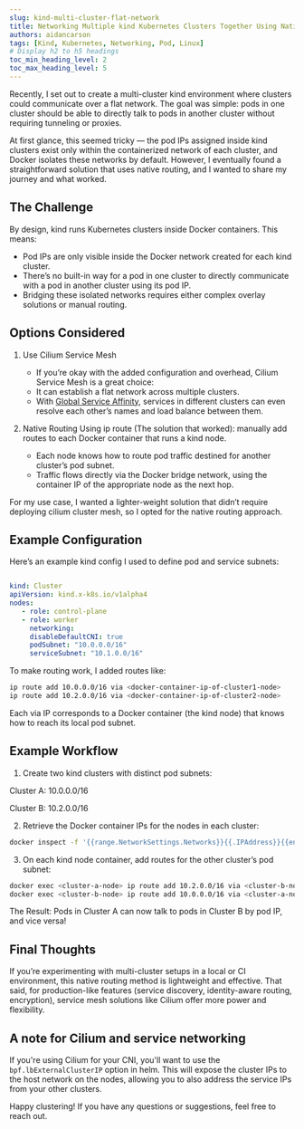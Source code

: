 ```yaml
---
slug: kind-multi-cluster-flat-network
title: Networking Multiple kind Kubernetes Clusters Together Using Native Routing
authors: aidancarson
tags: [Kind, Kubernetes, Networking, Pod, Linux]
# Display h2 to h5 headings
toc_min_heading_level: 2
toc_max_heading_level: 5
---
```


Recently, I set out to create a multi-cluster kind environment where clusters could communicate over a flat network. 
The goal was simple: pods in one cluster should be able to directly talk to pods in another cluster without requiring tunneling or proxies.

At first glance, this seemed tricky — the pod IPs assigned inside kind clusters exist only within the containerized 
network of each cluster, and Docker isolates these networks by default. However, I eventually found a straightforward 
solution that uses native routing, and I wanted to share my journey and what worked.

## The Challenge
By design, kind runs Kubernetes clusters inside Docker containers. This means:

* Pod IPs are only visible inside the Docker network created for each kind cluster.
* There’s no built-in way for a pod in one cluster to directly communicate with a pod in another cluster using its pod IP.
* Bridging these isolated networks requires either complex overlay solutions or manual routing.

<!-- truncate -->

## Options Considered
1. Use Cilium Service Mesh
   * If you’re okay with the added configuration and overhead, Cilium Service Mesh is a great choice:
   * It can establish a flat network across multiple clusters.
   * With [Global Service Affinity](https://docs.cilium.io/en/stable/network/clustermesh/affinity/#enabling-global-service-affinity),
     services in different clusters can even resolve each other’s names and load balance between them.


2. Native Routing Using ip route (The solution that worked): manually add routes 
   to each Docker container that runs a kind node.
   * Each node knows how to route pod traffic destined for another cluster’s pod subnet.
   * Traffic flows directly via the Docker bridge network, using the container IP of the appropriate node as the next hop.


For my use case, I wanted a lighter-weight solution that didn’t require
deploying cilium cluster mesh, so I opted for the native routing approach.

## Example Configuration

Here’s an example kind config I used to define pod and service subnets:

```yaml

kind: Cluster
apiVersion: kind.x-k8s.io/v1alpha4
nodes:
   - role: control-plane
   - role: worker
     networking:
     disableDefaultCNI: true
     podSubnet: "10.0.0.0/16"
     serviceSubnet: "10.1.0.0/16"
```
To make routing work, I added routes like:

```bash
ip route add 10.0.0.0/16 via <docker-container-ip-of-cluster1-node>
ip route add 10.2.0.0/16 via <docker-container-ip-of-cluster2-node>
```
Each via IP corresponds to a Docker container (the kind node) that knows how to reach its local pod subnet.

## Example Workflow
1. Create two kind clusters with distinct pod subnets:

Cluster A: 10.0.0.0/16

Cluster B: 10.2.0.0/16

2. Retrieve the Docker container IPs for the nodes in each cluster:

```bash
docker inspect -f '{{range.NetworkSettings.Networks}}{{.IPAddress}}{{end}}' <container-name>
```
3. On each kind node container, add routes for the other cluster’s pod subnet:

```bash
docker exec <cluster-a-node> ip route add 10.2.0.0/16 via <cluster-b-node-ip>
docker exec <cluster-b-node> ip route add 10.0.0.0/16 via <cluster-a-node-ip>
```

The Result: Pods in Cluster A can now talk to pods in Cluster B by pod IP, and vice versa!

## Final Thoughts
If you’re experimenting with multi-cluster setups in a local or CI environment, 
this native routing method is lightweight and effective. That said, for production-like features (service discovery, identity-aware routing, encryption), service mesh solutions like Cilium offer more power and flexibility.

## A note for Cilium and service networking

If you're using Cilium for your CNI, you'll want to use the `bpf.lbExternalClusterIP`
option in helm. This will expose the cluster IPs to the host network on the nodes,
allowing you to also address the service IPs from your other clusters.

Happy clustering! If you have any questions or suggestions, feel free to reach out.
